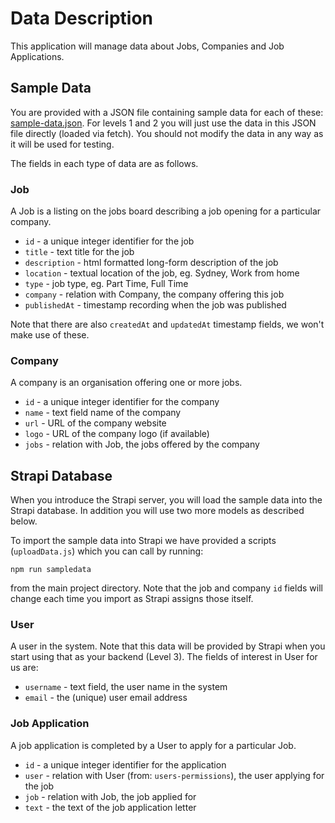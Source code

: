 # Data Description

This application will manage data about Jobs, Companies and Job Applications.  

## Sample Data

You are
provided with a JSON file containing sample data for each of these:
[sample-data.json](frontend/sample-data.json).  For levels 1 and 2 you will just
use the data in this JSON file directly (loaded via fetch).   You should
not modify the data in any way as it will be used for testing.

The fields in each type of data are as follows.

### Job

A Job is a listing on the jobs board describing a job opening for a particular company. 

* `id` - a unique integer identifier for the job
* `title` - text title for the job
* `description` - html formatted long-form description of the job
* `location` - textual location of the job, eg. Sydney, Work from home
* `type` - job type, eg. Part Time, Full Time
* `company` - relation with Company, the company offering this job
* `publishedAt` - timestamp recording when the job was published

Note that there are also `createdAt` and `updatedAt` timestamp fields, we 
won't make use of these.

### Company

A company is an organisation offering one or more jobs. 

* `id` - a unique integer identifier for the company
* `name` - text field name of the company
* `url` - URL of the company website
* `logo` - URL of the company logo (if available)
* `jobs` - relation with Job, the jobs offered by the company


## Strapi Database

When you introduce
the Strapi server, you will load the sample data into the Strapi database. In
addition you will use two more models as described below.

To import the sample data into Strapi we have provided a scripts (`uploadData.js`)
which you can call by running:

```shell
npm run sampledata
```

from the main project directory.  Note that the job and company `id` fields
will change each time you import as Strapi assigns those itself.

### User

A user in the system. Note that this data will be provided by Strapi when you start using
that as your backend (Level 3).  The fields of interest in User for us are:

* `username` - text field, the user name in the system
* `email` - the (unique) user email address

### Job Application

A job application is completed by a User to apply for a particular Job.  

* `id` - a unique integer identifier for the application
* `user` - relation with User (from: `users-permissions`), the user applying for the job
* `job` - relation with Job, the job applied for
* `text` - the text of the job application letter

